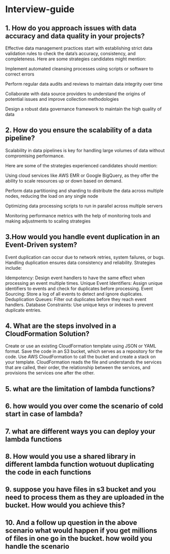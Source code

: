 # Interview-guide

## 1. How do you approach issues with data accuracy and data quality in your projects?

Effective data management practices start with establishing strict data validation rules to check the data’s accuracy, consistency, and completeness. Here are some strategies candidates might mention: 

Implement automated cleansing processes using scripts or software to correct errors 

Perform regular data audits and reviews to maintain data integrity over time

Collaborate with data source providers to understand the origins of potential issues and improve collection methodologies 

Design a robust data governance framework to maintain the high quality of data

## 2. How do you ensure the scalability of a data pipeline?

Scalability in data pipelines is key for handling large volumes of data without compromising performance. 

Here are some of the strategies experienced candidates should mention: 

Using cloud services like AWS EMR or Google BigQuery, as they offer the ability to scale resources up or down based on demand. 

Perform data partitioning and sharding to distribute the data across multiple nodes, reducing the load on any single node

Optimizing data processing scripts to run in parallel across multiple servers

Monitoring performance metrics with the help of monitoring tools and making adjustments to scaling strategies

## 3.How would you handle event duplication in an Event-Driven system?

Event duplication can occur due to network retries, system failures, or bugs. Handling duplication ensures data consistency and reliability. Strategies include:

Idempotency: Design event handlers to have the same effect when processing an event multiple times.
Unique Event Identifiers: Assign unique identifiers to events and check for duplicates before processing.
Event Sourcing: Store a log of all events to detect and ignore duplicates.
Deduplication Queues: Filter out duplicates before they reach event handlers.
Database Constraints: Use unique keys or indexes to prevent duplicate entries.

## 4. What are the steps involved in a CloudFormation Solution?

Create or use an existing CloudFormation template using JSON or YAML format.
Save the code in an S3 bucket, which serves as a repository for the code.
Use AWS CloudFormation to call the bucket and create a stack on your template. 
CloudFormation reads the file and understands the services that are called, their order, the relationship between the services, and provisions the services one after the other.

## 5. what are the limitation of lambda functions?


## 6. how would you over come the scenario of cold start in case of lambda?


## 7. what are different ways you can deploy your lambda functions


## 8. How would you use a shared library in different lambda function wotuout duplicating the code in each functions

## 9. suppose you have files in s3 bucket and you need to process them as they are uploaded in the bucket. How would you achieve this?


## 10. And a follow up question in the above scenario what would happen if you get millions of files in one go in the bucket. how woild you handle the scenario
